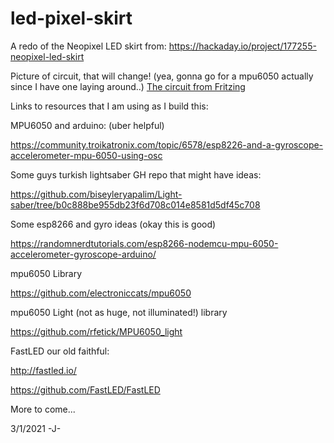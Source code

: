# led-pixel-skirt
A redo of the Neopixel LED skirt from: https://hackaday.io/project/177255-neopixel-led-skirt

Picture of circuit, that will change!  (yea, gonna go for a mpu6050 actually since I have one laying around..)
[The circuit from Fritzing](8266-led-skirt.png)


Links to resources that I am using as I build this:

MPU6050 and arduino: (uber helpful)

https://community.troikatronix.com/topic/6578/esp8226-and-a-gyroscope-accelerometer-mpu-6050-using-osc

Some guys turkish lightsaber GH repo that might have ideas:

https://github.com/biseyleryapalim/Light-saber/tree/b0c888be955db23f6d708c014e8581d5df45c708


Some esp8266 and gyro ideas  (okay this is good)

https://randomnerdtutorials.com/esp8266-nodemcu-mpu-6050-accelerometer-gyroscope-arduino/


mpu6050 Library

https://github.com/electroniccats/mpu6050


mpu6050 Light (not as huge, not illuminated!) library

https://github.com/rfetick/MPU6050_light


FastLED our old faithful:

http://fastled.io/

https://github.com/FastLED/FastLED

More to come...

3/1/2021 -J-
